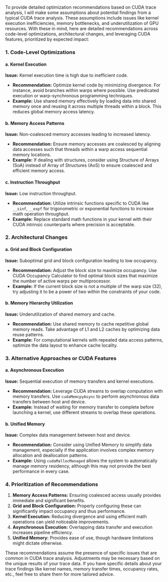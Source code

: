 To provide detailed optimization recommendations based on CUDA trace analysis, I will make some assumptions about potential findings from a typical CUDA trace analysis. These assumptions include issues like kernel execution inefficiencies, memory bottlenecks, and underutilization of GPU resources. With these in mind, here are detailed recommendations across code-level optimizations, architectural changes, and leveraging CUDA features, prioritized by expected impact:

### 1. Code-Level Optimizations

#### a. Kernel Execution

**Issue:** Kernel execution time is high due to inefficient code.
- **Recommendation:** Optimize kernel code by minimizing divergence. For instance, avoid branches within warps where possible. Use predicated execution or warp-synchronous programming techniques.
- **Example:** Use shared memory effectively by loading data into shared memory once and reusing it across multiple threads within a block. This reduces global memory access latency.

#### b. Memory Access Patterns

**Issue:** Non-coalesced memory accesses leading to increased latency.
- **Recommendation:** Ensure memory accesses are coalesced by aligning data accesses such that threads within a warp access sequential memory locations.
- **Example:** If dealing with structures, consider using Structure of Arrays (SoA) instead of Array of Structures (AoS) to ensure coalesced and efficient memory access.

#### c. Instruction Throughput

**Issue:** Low instruction throughput.
- **Recommendation:** Utilize intrinsic functions specific to CUDA like `__sinf`, `__expf` for trigonometric or exponential functions to increase math operation throughput.
- **Example:** Replace standard math functions in your kernel with their CUDA intrinsic counterparts where precision is acceptable.

### 2. Architectural Changes

#### a. Grid and Block Configuration

**Issue:** Suboptimal grid and block configuration leading to low occupancy.
- **Recommendation:** Adjust the block size to maximize occupancy. Use CUDA Occupancy Calculator to find optimal block sizes that maximize the number of active warps per multiprocessor.
- **Example:** If the current block size is not a multiple of the warp size (32), try adjusting it to be a power of two within the constraints of your code.

#### b. Memory Hierarchy Utilization

**Issue:** Underutilization of shared memory and cache.
- **Recommendation:** Use shared memory to cache repetitive global memory reads. Take advantage of L1 and L2 caches by optimizing data reuse patterns.
- **Example:** For computational kernels with repeated data access patterns, optimize the data layout to enhance cache locality.

### 3. Alternative Approaches or CUDA Features

#### a. Asynchronous Execution

**Issue:** Sequential execution of memory transfers and kernel executions.
- **Recommendation:** Leverage CUDA streams to overlap computation with memory transfers. Use `cudaMemcpyAsync` to perform asynchronous data transfers between host and device.
- **Example:** Instead of waiting for memory transfer to complete before launching a kernel, use different streams to overlap these operations.

#### b. Unified Memory

**Issue:** Complex data management between host and device.
- **Recommendation:** Consider using Unified Memory to simplify data management, especially if the application involves complex memory allocation and deallocation patterns.
- **Example:** Using `cudaMallocManaged` allows the system to automatically manage memory residency, although this may not provide the best performance in every case.

### 4. Prioritization of Recommendations

1. **Memory Access Patterns:** Ensuring coalesced access usually provides immediate and significant benefits.
2. **Grid and Block Configuration:** Properly configuring these can significantly impact occupancy and thus performance.
3. **Kernel Execution:** Reducing divergence and using efficient math operations can yield noticeable improvements.
4. **Asynchronous Execution:** Overlapping data transfer and execution increases pipeline efficiency.
5. **Unified Memory:** Provides ease of use, though hardware limitations might dictate otherwise.

These recommendations assume the presence of specific issues that are common in CUDA trace analysis. Adjustments may be necessary based on the unique results of your trace data. If you have specific details about your trace findings like kernel names, memory transfer times, occupancy rates, etc., feel free to share them for more tailored advice.